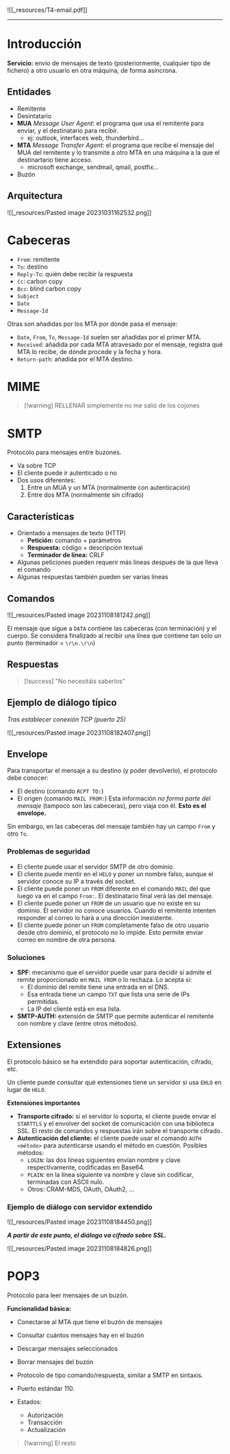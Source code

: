 ![[_resources/T4-email.pdf]]

---

# Introducción
**Servicio:** envío de mensajes de texto (posteriormente, cualquier tipo de fichero) a otro usuario en otra máquina, de forma asíncrona.

## Entidades
- Remitente
- Desintatario
- **MUA** *Message User Agent*: el programa que usa el remitente para enviar, y el destinatario para recibir.
	- ej: outlook, interfaces web, thunderbird...
- **MTA** *Message Transfer Agent*: el programa que recibe el mensaje del MUA del remitente y lo transmite a otro MTA en una máquina a la que el destinartario tiene acceso.
	- microsoft exchange, sendmail, qmail, postfix...
- Buzón

## Arquitectura
![[_resources/Pasted image 20231031162532.png]]

# Cabeceras
- `From`: remitente
- `To`: destino
- `Reply-To`: quién debe recibir la respuesta
- `Cc`: carbon copy
- `Bcc`: blind carbon copy
- `Subject`
- `Date`
- `Message-Id`

Otras son añadidas por los MTA por donde pasa el mensaje:
- `Date`, `From`, `To`, `Message-Id` suelen ser añadidas por el primer MTA.
- `Received`: añadida por cada MTA atravesado por el mensaje, registra qué MTA lo recibe, de dónde procede y la fecha y hora.
- `Return-path`: añadida por el MTA destino.

# MIME
> [!warning] RELLENAR
> simplemente no me salió de los cojones

# SMTP
Protocolo para mensajes entre buzones.

- Va sobre TCP
- El cliente puede ir autenticado o no
- Dos usos diferentes:
	1. Entre un MUA y un MTA (normalmente con autenticación)
	2. Entre dos MTA (normalmente sin cifrado)

## Características
- Orientado a mensajes de texto (HTTP)
	- **Petición:** comando + parámetros
	- **Respuesta:** código + descripción textual
	- **Terminador de línea:** CRLF
- Algunas peticiones pueden requerir más líneas después de la que lleva el comando
- Algunas respuestas también pueden ser varias líneas

## Comandos
![[_resources/Pasted image 20231108181242.png]]

El mensaje que sigue a `DATA` contiene las cabeceras (con terminación) y el cuerpo. Se considera finalizado al recibir una línea que contiene tan solo un punto (terminador = `\r\n.\r\n`)

## Respuestas
> [!success] "No necesitáis saberlos"

## Ejemplo de diálogo típico
*Tras establecer conexión TCP (puerto 25)*

![[_resources/Pasted image 20231108182407.png]]

## Envelope
Para transportar el mensaje a su destino (y poder devolverlo), el protocolo debe conocer:
- El destino (comando `RCPT TO:`)
- El origen (comando `MAIL FROM:`)
Esta información *no forma parte del mensaje* (tampoco son las cabeceras), pero viaja con él. **Esto es el envelope.**

Sin embargo, en las cabeceras del mensaje también hay un campo `From` y otro `To`.

### Problemas de seguridad
- El cliente puede usar el servidor SMTP de otro dominio.
- El cliente puede mentir en el `HELO` y poner un nombre falso, aunque el servidor conoce su IP a través del socket.
- El cliente puede poner un `FROM` diferente en el comando `MAIL` del que luego va en el campo `From:`. El destinatario final verá las del mensaje.
- El cliente puede poner un `FROM` de un usuario que no existe en su dominio. El servidor no conoce usuarios. Cuando el remitente intenten responder al correo lo hará a una dirección inexistente.
- El cliente puede poner un `FROM` completamente falso de otro usuario desde otro dominio, el protocolo no lo impide. Esto permite enviar correo en nombre de otra persona.

### Soluciones
- **SPF**: mecanismo que el servidor puede usar para decidir si admite el remite proporcionado en `MAIL FROM` o lo rechaza. Lo acepta si:
	- El dominio del remite tiene una entrada en el DNS.
	- Esa entrada tiene un campo `TXT` que lista una serie de IPs permitidas.
	- La IP del cliente está en esa lista.
- **SMTP-AUTH:** extensión de SMTP que permite autenticar el remitente con nombre y clave (entre otros métodos).

## Extensiones
El protocolo básico se ha extendido para soportar autenticación, cifrado, etc.

Un cliente puede consultar qué extensiones tiene un servidor si usa `EHLO` en lugar de `HELO`.

**Extensiones importantes**
- **Transporte cifrado:** si el servidor lo soporta, el cliente puede enviar el  `STARTTLS` y el envolver del socket de comunicación con una biblioteca SSL. El resto de comandos y respuestas irán sobre el transporte cifrado.
- **Autenticación del cliente:** el cliente puede usar el comando `AUTH <método>` para autenticarse usando el método en cuestión. Posibles métodos:
	- `LOGIN`: las dos líneas siguientes envían nombre y clave respectivamente, codificadas en Base64.
	- `PLAIN`: en la línea siguiente va nombre y clave sin codificar, terminadas con ASCII nulo.
	- Otros: CRAM-MD5, OAuth, OAuth2, ...

### Ejemplo de diálogo con servidor extendido
![[_resources/Pasted image 20231108184450.png]]

***A partir de este punto, el diálogo va cifrado sobre SSL.***

![[_resources/Pasted image 20231108184826.png]]


# POP3
Protocolo para leer mensajes de un buzón.

**Funcionalidad básica:**
- Conectarse al MTA que tiene el buzón de mensajes
- Consultar cuántos mensajes hay en el buzón
- Descargar mensajes seleccionados
- Borrar mensajes del buzón

- Protocolo de tipo comando/respuesta, similar a SMTP en sintaxis.
- Puerto estándar 110.
- Estados:
	- Autorización
	- Transacción
	- Actualización

> [!warning] El resto




